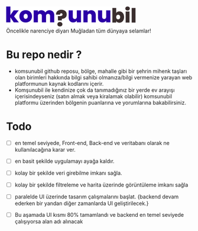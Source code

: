 ![komsunubil-logo](https://github.com/shakg/komsunubil/blob/main/komsunubil-logo.png) \
Öncelikle narenciye diyarı Muğladan tüm dünyaya selamlar!
# Bu repo nedir ? 
- komsunubil github reposu, bölge, mahalle gibi bir şehrin mihenk taşları olan birimleri hakkında bilgi sahibi olmanıza/bilgi vermenize yarayan web platformunun kaynak kodlarını içerir. 
- Komşunubil ile kendinize çok da tanımadığınız bir yerde ev arayışı içerisindeyseniz (satın almak veya kiralamak olabilir) komsunubil platformu üzerinden bölgenin puanlarına ve yorumlarına bakabilirsiniz.

# Todo
- [ ] en temel seviyede, Front-end, Back-end ve veritabanı olarak ne kullanılacağına karar ver.
- [ ] en basit şekilde uygulamayı ayağa kaldır.
- [ ] kolay bir şekilde veri girebilme imkanı sağla.
- [ ] kolay bir şekilde filtreleme ve harita üzerinde görüntüleme imkanı sağla
- [ ] paralelde UI üzerinde tasarım çalışmalarını başlat. {backend devam ederken bir yandan diğer zamanlarda UI       geliştirilecek.}
- [ ] Bu aşamada UI kısmı 80% tamamlandı ve backend en temel seviyede çalışıyorsa alan adı alınacak 


